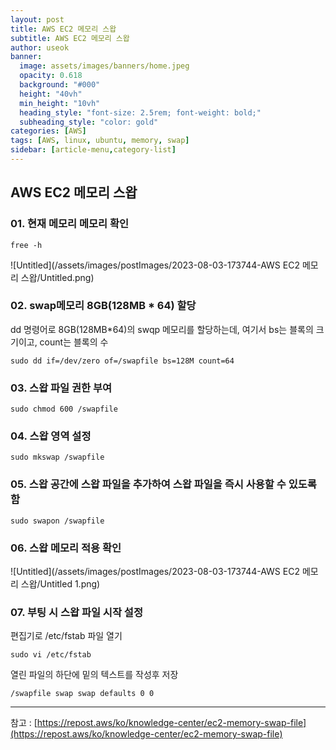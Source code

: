 ```yaml
---
layout: post
title: AWS EC2 메모리 스왑
subtitle: AWS EC2 메모리 스왑
author: useok
banner:
  image: assets/images/banners/home.jpeg
  opacity: 0.618
  background: "#000"
  height: "40vh"
  min_height: "10vh"
  heading_style: "font-size: 2.5rem; font-weight: bold;"
  subheading_style: "color: gold"
categories: [AWS]
tags: [AWS, linux, ubuntu, memory, swap]
sidebar: [article-menu,category-list] 
---
```

## AWS EC2 메모리 스왑

### 01. 현재 메모리 메모리 확인

`free -h`

![Untitled](/assets/images/postImages/2023-08-03-173744-AWS EC2 메모리 스왑/Untitled.png)

### 02. swap메모리 8GB(128MB * 64) 할당

dd 명령어로 8GB(128MB*64)의 swqp 메모리를 할당하는데, 여기서 bs는 블록의 크기이고, count는 블록의 수
    
`sudo dd if=/dev/zero of=/swapfile bs=128M count=64`
    

### 03. 스왑 파일 권한 부여

`sudo chmod 600 /swapfile`

### 04. 스왑 영역 설정

`sudo mkswap /swapfile`

### 05. 스왑 공간에 스왑 파일을 추가하여 스왑 파일을 즉시 사용할 수 있도록 함

`sudo swapon /swapfile`

### 06. 스왑 메모리 적용 확인

![Untitled](/assets/images/postImages/2023-08-03-173744-AWS EC2 메모리 스왑/Untitled 1.png)

### 07. 부팅 시 스왑 파일 시작 설정

편집기로 /etc/fstab 파일 열기
    
`sudo vi /etc/fstab`
    

열린 파일의 하단에 밑의 텍스트를 작성후 저장
    
`/swapfile swap swap defaults 0 0`
    

---

참고 : [https://repost.aws/ko/knowledge-center/ec2-memory-swap-file](https://repost.aws/ko/knowledge-center/ec2-memory-swap-file)